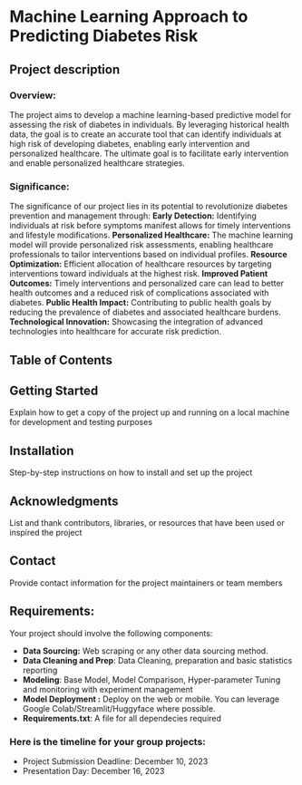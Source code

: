 # Machine Learning Approach to Predicting Diabetes Risk

## Project description 
### Overview:
The project aims to develop a machine learning-based predictive model for assessing the risk of diabetes in individuals. By leveraging historical health data, the goal is to create an accurate tool that can identify individuals at high risk of developing diabetes, enabling early intervention and personalized healthcare. The ultimate goal is to facilitate early intervention and enable personalized healthcare strategies.
### Significance:
The significance of our project lies in its potential to revolutionize diabetes prevention and management through:
**Early Detection:** Identifying individuals at risk before symptoms manifest allows for timely interventions and lifestyle modifications.
**Personalized Healthcare:** The machine learning model will provide personalized risk assessments, enabling healthcare professionals to tailor interventions based on individual profiles.
**Resource Optimization:** Efficient allocation of healthcare resources by targeting interventions toward individuals at the highest risk.
**Improved Patient Outcomes:** Timely interventions and personalized care can lead to better health outcomes and a reduced risk of complications associated with diabetes.
**Public Health Impact:** Contributing to public health goals by reducing the prevalence of diabetes and associated healthcare burdens.
**Technological Innovation:** Showcasing the integration of advanced technologies into healthcare for accurate risk prediction.

## Table of Contents

## Getting Started 
Explain how to get a copy of the project up and running on a local machine for development and testing purposes

## Installation
Step-by-step instructions on how to install and set up the project

## Acknowledgments
List and thank contributors, libraries, or resources that have been used or inspired the project

## Contact
Provide contact information for the project maintainers or team members

## Requirements:
Your project should involve the following components:
- **Data Sourcing:** Web scraping or any other data sourcing method.
- **Data Cleaning and Prep**: Data Cleaning, preparation and basic statistics reporting
- **Modeling**: Base Model, Model Comparison, Hyper-parameter Tuning and monitoring with experiment management
- **Model Deployment :** Deploy on the web or mobile. You can leverage Google Colab/Streamlit/Huggyface where possible.
- **Requirements.txt**: A file for all dependecies required

### Here is the timeline for your group projects:
- Project Submission Deadline: December 10, 2023
- Presentation Day: December 16, 2023
